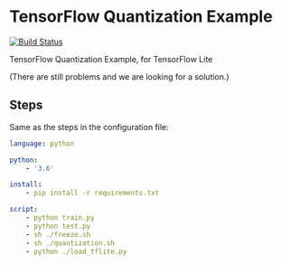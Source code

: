 # TensorFlow Quantization Example

[![Build Status](https://travis-ci.com/tutorials-with-ci/tensorflow-quantization-example.svg?branch=master)](https://travis-ci.com/tutorials-with-ci/tensorflow-quantization-example)

TensorFlow Quantization Example, for TensorFlow Lite

(There are still problems and we are looking for a solution.)

## Steps

Same as the steps in the configuration file:

```yml
language: python

python:
    - '3.6'

install:
    - pip install -r requirements.txt

script:
    - python train.py
    - python test.py
    - sh ./freeze.sh
    - sh ./quantization.sh
    - python ./load_tflite.py
```
